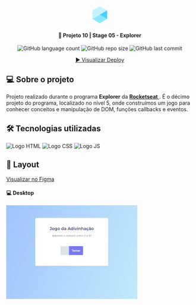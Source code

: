 <div align="center">
  <img alt="Logo Explorer" title="Explorer" src="./assets/Logo1.png">
</div>
	
<h4 align="center"> 
	🚀 Projeto 10 | Stage 05 - Explorer
</h4>

<div align="center">
  <img alt="GitHub language count" src="https://img.shields.io/github/languages/count/LauriRodrigues/Jogo-da-adivinhacao?color=1280bf">

  <img alt="GitHub repo size" src="https://img.shields.io/github/repo-size/LauriRodrigues/Jogo-da-adivinhacao?color=1280bf">
  
  <img alt="GitHub last commit" src="https://img.shields.io/github/last-commit/LauriRodrigues/Jogo-da-adivinhacao?color=1280bf">
  
  <a href="https://laurirodrigues.github.io/Jogo-da-adivinhacao/"> ▶️ Visualizar Deploy </a>
</div>

<h2 align=left> 💻 Sobre o projeto </h3>
<p> Projeto realizado durante o programa <strong>Explorer</strong> da <a href="https://www.rocketseat.com.br/"> <strong>Rocketseat</strong> </a>. É o décimo projeto do programa, localizado no nível 5, onde construímos um jogo para conhecer conceitos e manipulação de DOM, funções callbacks e eventos.  <p>
  
<h2 align=left> 🛠 Tecnologias utilizadas </h3>

<div align=left>
  <img alt="Logo HTML" src="https://img.shields.io/badge/HTML5-E34F26?style=for-the-badge&logo=html5&logoColor=white">
  <img alt="Logo CSS" src="https://img.shields.io/badge/CSS-239120?&style=for-the-badge&logo=css3&logoColor=white">
  <img alt="Logo JS" src="https://img.shields.io/badge/JavaScript-323330?style=for-the-badge&logo=javascript&logoColor=F7DF1E">
</div>

<h2 align=left> 🎨 Layout </h2>
<a href="https://www.figma.com/file/7EeTKuevVMczzgTV90cibn/Jogo-Adivinha%C3%A7%C3%A3o-(Copy)?node-id=0%3A1"> Visualizar no Figma </a> </br>

<h4>💻 Desktop </h4>

<img alt="Versão Desktop" title="Desktop" src="./assets/Desktop.png" width="70%">
